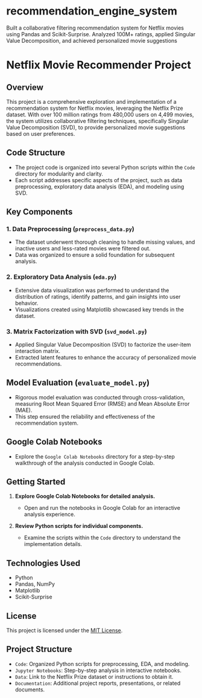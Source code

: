 # recommendation_engine_system
Built a collaborative filtering recommendation system for Netflix movies using Pandas and Scikit-Surprise. Analyzed 100M+ ratings, applied Singular Value Decomposition, and achieved personalized movie suggestions
# Netflix Movie Recommender Project

## Overview
This project is a comprehensive exploration and implementation of a recommendation system for Netflix movies, leveraging the Netflix Prize dataset. With over 100 million ratings from 480,000 users on 4,499 movies, the system utilizes collaborative filtering techniques, specifically Singular Value Decomposition (SVD), to provide personalized movie suggestions based on user preferences.

## Code Structure
- The project code is organized into several Python scripts within the `Code` directory for modularity and clarity.
- Each script addresses specific aspects of the project, such as data preprocessing, exploratory data analysis (EDA), and modeling using SVD.

## Key Components

### 1. Data Preprocessing (`preprocess_data.py`)
- The dataset underwent thorough cleaning to handle missing values, and inactive users and less-rated movies were filtered out.
- Data was organized to ensure a solid foundation for subsequent analysis.

### 2. Exploratory Data Analysis (`eda.py`)
- Extensive data visualization was performed to understand the distribution of ratings, identify patterns, and gain insights into user behavior.
- Visualizations created using Matplotlib showcased key trends in the dataset.

### 3. Matrix Factorization with SVD (`svd_model.py`)
- Applied Singular Value Decomposition (SVD) to factorize the user-item interaction matrix.
- Extracted latent features to enhance the accuracy of personalized movie recommendations.

## Model Evaluation (`evaluate_model.py`)
- Rigorous model evaluation was conducted through cross-validation, measuring Root Mean Squared Error (RMSE) and Mean Absolute Error (MAE).
- This step ensured the reliability and effectiveness of the recommendation system.

## Google Colab Notebooks
- Explore the `Google Colab Notebooks` directory for a step-by-step walkthrough of the analysis conducted in Google Colab.

## Getting Started
1. **Explore Google Colab Notebooks for detailed analysis.**
   - Open and run the notebooks in Google Colab for an interactive analysis experience.

2. **Review Python scripts for individual components.**
   - Examine the scripts within the `Code` directory to understand the implementation details.

## Technologies Used
- Python
- Pandas, NumPy
- Matplotlib
- Scikit-Surprise

## License
This project is licensed under the [MIT License](LICENSE.md).

## Project Structure
- `Code`: Organized Python scripts for preprocessing, EDA, and modeling.
- `Jupyter Notebooks`: Step-by-step analysis in interactive notebooks.
- `Data`: Link to the Netflix Prize dataset or instructions to obtain it.
- `Documentation`: Additional project reports, presentations, or related documents.

